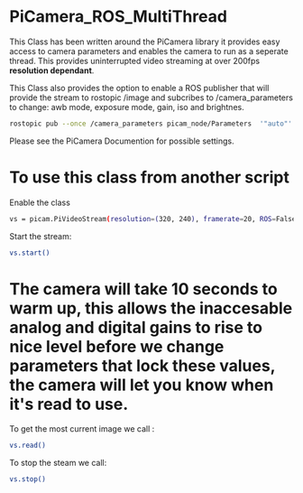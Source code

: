 # PiCamera_ROS_MultiThread
This Class has been written around the PiCamera library it provides easy access to camera parameters and enables the camera to run as a seperate thread. This provides uninterrupted video streaming at over 200fps **resolution dependant**. 

This Class also provides the option to enable a ROS publisher that will provide the stream to rostopic /image
and subcribes to /camera_parameters to change: awb mode, exposure mode, gain, iso and brightnes. 

```bash
rostopic pub --once /camera_parameters picam_node/Parameters  '"auto"' '"auto"' '1.0' '1.0' '800' '50'
```

Please see the PiCamera Documention for possible settings.

# To use this class from another script

Enable the class
```bash
vs = picam.PiVideoStream(resolution=(320, 240), framerate=20, ROS=False)
```

Start the stream:
```bash
vs.start()
```

# The camera will take 10 seconds to warm up, this allows the inaccesable analog and digital gains to rise to nice level before we change parameters that lock these values, the camera will let you know when it's read to use.


To get the most current image we call :
```bash
vs.read()
```

To stop the steam we call:
```bash
vs.stop()
```
